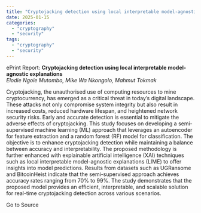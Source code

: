 ```yaml
---
title: "Cryptojacking detection using local interpretable model-agnostic explanations"
date: 2025-01-15
categories: 
  - "cryptography"
  - "security"
tags: 
  - "cryptography"
  - "security"
---
```


ePrint Report: **Cryptojacking detection using local interpretable model-agnostic explanations**  
_Elodie Ngoie Mutombo, Mike Wa Nkongolo, Mahmut Tokmak_

Cryptojacking, the unauthorised use of computing resources to mine cryptocurrency, has emerged as a critical threat in today’s digital landscape. These attacks not only compromise system integrity but also result in increased costs, reduced hardware lifespan, and heightened network security risks. Early and accurate detection is essential to mitigate the adverse effects of cryptojacking. This study focuses on developing a semi-supervised machine learning (ML) approach that leverages an autoencoder for feature extraction and a random forest (RF) model for classification. The objective is to enhance cryptojacking detection while maintaining a balance between accuracy and interpretability. The proposed methodology is further enhanced with explainable artificial intelligence (XAI) techniques such as local interpretable model-agnostic explanations (LIME) to offer insights into model predictions. Results from datasets such as UGRansome and BitcoinHeist indicate that the semi-supervised approach achieves accuracy rates ranging from 70% to 99%. The study demonstrates that the proposed model provides an efficient, interpretable, and scalable solution for real-time cryptojacking detection across various scenarios.

Go to Source

